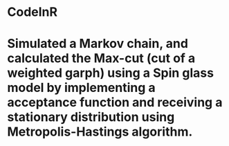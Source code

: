 # CodeInR
# Simulated a Markov chain, and calculated the Max-cut (cut of a weighted garph) using a Spin glass model by implementing a acceptance function and receiving a stationary distribution using Metropolis-Hastings algorithm.
